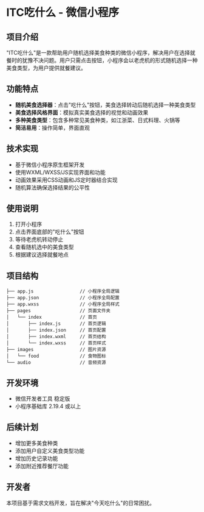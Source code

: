 # ITC吃什么 - 微信小程序

## 项目介绍

"ITC吃什么"是一款帮助用户随机选择美食种类的微信小程序，解决用户在选择就餐时的犹豫不决问题。用户只需点击按钮，小程序会以老虎机的形式随机选择一种美食类型，为用户提供就餐建议。

## 功能特点

- **随机美食选择器**：点击"吃什么"按钮，美食选择转动后随机选择一种美食类型
- **美食选择风格界面**：模拟真实美食选择的视觉和动画效果
- **多种美食类型**：包含多种常见美食种类，如江浙菜、日式料理、火锅等
- **简洁易用**：操作简单，界面直观

## 技术实现

- 基于微信小程序原生框架开发
- 使用WXML/WXSS/JS实现界面和功能
- 动画效果采用CSS动画和JS定时器结合实现
- 随机算法确保选择结果的公平性

## 使用说明

1. 打开小程序
2. 点击界面底部的"吃什么"按钮
3. 等待老虎机转动停止
4. 查看随机选中的美食类型
5. 根据建议选择就餐地点

## 项目结构

```
├── app.js                 // 小程序全局逻辑
├── app.json               // 小程序全局配置
├── app.wxss               // 小程序全局样式
├── pages                  // 页面文件夹
│   └── index              // 首页
│       ├── index.js       // 首页逻辑
│       ├── index.json     // 首页配置
│       ├── index.wxml     // 首页结构
│       └── index.wxss     // 首页样式
├── images                 // 图片资源
│   └── food               // 食物图标
└── audio                  // 音频资源
```

## 开发环境

- 微信开发者工具 稳定版
- 小程序基础库 2.19.4 或以上

## 后续计划

- 增加更多美食种类
- 添加用户自定义美食类型功能
- 增加历史记录功能
- 添加附近推荐餐厅功能

## 开发者

本项目基于需求文档开发，旨在解决"今天吃什么"的日常困扰。